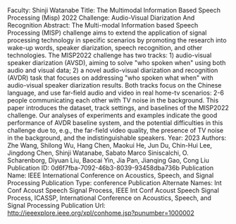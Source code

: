 Faculty: Shinji Watanabe
Title: The Multimodal Information Based Speech Processing (Misp) 2022 Challenge: Audio-Visual Diarization And Recognition
Abstract: The Multi-modal Information based Speech Processing (MISP) challenge aims to extend the application of signal processing technology in specific scenarios by promoting the research into wake-up words, speaker diarization, speech recognition, and other technologies. The MISP2022 challenge has two tracks: 1) audio-visual speaker diarization (AVSD), aiming to solve "who spoken when" using both audio and visual data; 2) a novel audio-visual diarization and recognition (AVDR) task that focuses on addressing "who spoken what when" with audio-visual speaker diarization results. Both tracks focus on the Chinese language, and use far-field audio and video in real home-tv scenarios: 2-6 people communicating each other with TV noise in the background. This paper introduces the dataset, track settings, and baselines of the MISP2022 challenge. Our analyses of experiments and examples indicate the good performance of AVDR baseline system, and the potential difficulties in this challenge due to, e.g., the far-field video quality, the presence of TV noise in the background, and the indistinguishable speakers.
Year: 2023
Authors: Zhe Wang, Shilong Wu, Hang Chen, Maokui He, Jun Du, Chin-Hui Lee, Jingdong Chen, Shinji Watanabe, Sabato Marco Siniscalchi, O. Scharenborg, Diyuan Liu, Baocai Yin, Jia Pan, Jianqing Gao, Cong Liu
Publication ID: 0d6f7fba-7092-46b3-8039-93458dba736b
Publication Name: IEEE International Conference on Acoustics, Speech, and Signal Processing
Publication Type: conference
Publication Alternate Names: Int Conf Acoust Speech Signal Process, IEEE Int Conf Acoust Speech Signal Process, ICASSP, International Conference on Acoustics, Speech, and Signal Processing
Publication Url: http://ieeexplore.ieee.org/xpl/conhome.jsp?punumber=1000002
